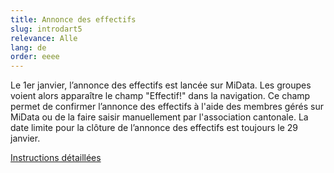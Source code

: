 ```yaml
---
title: Annonce des effectifs
slug: introdart5
relevance: Alle
lang: de
order: eeee
---
```


Le 1er janvier, l’annonce des effectifs est lancée sur MiData. Les groupes voient alors apparaître le champ "Effectif!" dans la navigation. Ce champ permet de confirmer l’annonce des effectifs à l'aide des membres gérés sur MiData ou de la faire saisir manuellement par l'association cantonale. La date limite pour la clôture de l’annonce des effectifs est toujours le 29 janvier.

[Instructions détaillées](https://pfadi.swiss/fr/publications-telechargements/downloads/detail/215/midata-feuille-dinformation-liste-des-effectifs/)